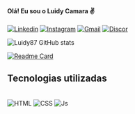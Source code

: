 #### Olá! Eu sou o Luidy Camara ✌️

[![Linkedin](https://img.shields.io/badge/LinkedIn-0077B5?style=for-the-badge&logo=linkedin&logoColor=white)](https://www.linkedin.com/in/luidy-camara-b2154929b/)
[![Instagram](https://img.shields.io/badge/Instagram-E4405F?style=for-the-badge&logo=instagram&logoColor=white)](https://www.instagram.com/luidy_camara/)
[![Gmail](https://img.shields.io/badge/Gmail-D14836?style=for-the-badge&logo=gmail&logoColor=white)](luidyccmara@gmail.com)
[![Discor](https://img.shields.io/badge/Discord-7289DA?style=for-the-badge&logo=discord&logoColor=white)](https://discord.com/channels/867930080637247568/868228509821173760)

![Luidy87 GitHub stats](https://github-readme-stats.vercel.app/api?username=Luidy87&show_icons=true&theme=radical)

[![Readme Card](https://github-readme-stats.vercel.app/api/pin/?username=anuraghazra&repo=github-readme-stats)](https://github.com/Luidy87/github-readme-stats)

 ## Tecnologias utilizadas
<div style="display: inline_block"><br>
  <img align="center" alt="HTML" height="" width="" src="https://img.shields.io/badge/HTML5-E34F26?style=for-the-badge&logo=html5&logoColor=white">
  <img align="center" alt="CSS" height="" width="" src="https://img.shields.io/badge/CSS3-1572B6?style=for-the-badge&logo=css3&logoColor=white">
  <img align="center" alt="Js" height="" width="" src="https://img.shields.io/badge/JavaScript-F7DF1E?style=for-the-badge&logo=javascript&logoColor=black">
</div>
 
